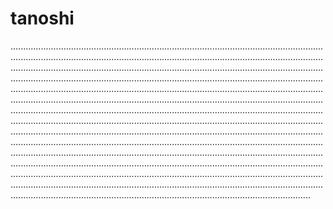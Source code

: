 # tanoshi

...............................................................................................................................................................................................................................................................................................................................................................................................................................................................................................................................................................................................................................................................................................................................................................................................................................................................................................................................................................................................................................................................................................................................................................................................................................................................................................................................................................................................................................................................................................................................................................................................................................................................................................................................................................................................................................................................................................................................